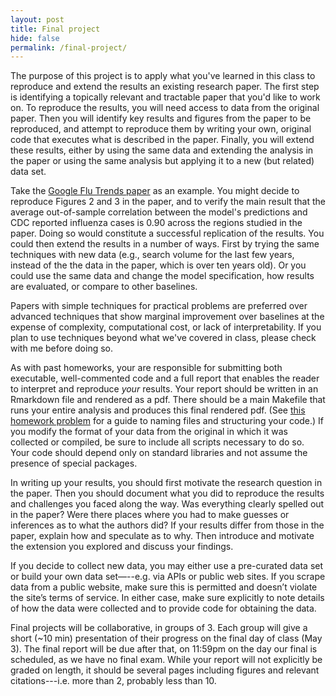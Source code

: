 ```yaml
---
layout: post
title: Final project
hide: false
permalink: /final-project/
---
```


The purpose of this project is to apply what you've learned in this class to reproduce and extend the results an existing research paper. The first step is identifying a topically relevant and tractable paper that you'd like to work on. To reproduce the results, you will need access to data from the original paper. Then you will identify key results and figures from the paper to be reproduced, and attempt to reproduce them by writing your own, original code that executes what is described in the paper. Finally, you will extend these results, either by using the same data and extending the analysis in the paper or using the same analysis but applying it to a new (but related) data set. 

Take the [Google Flu Trends paper](https://www.nature.com/articles/nature07634) as an example. You might decide to reproduce Figures 2 and 3 in the paper, and to verify the main result that the average out-of-sample correlation between the model's predictions and CDC reported influenza cases is 0.90 across the regions studied in the paper. Doing so would constitute a successful replication of the results. You could then extend the results in a number of ways. First by trying the same techniques with new data (e.g., search volume for the last few years, instead of the the data in the paper, which is over ten years old). Or you could use the same data and change the model specification, how results are evaluated, or compare to other baselines.

Papers with simple techniques for practical problems are preferred over advanced techniques that show marginal improvement over baselines at the expense of complexity, computational cost, or lack of interpretability. If you plan to use techniques beyond what we've covered in class, please check with me before doing so.

As with past homeworks, your are responsible for submitting both executable, well-commented code and a full report that enables the reader to interpret and reproduce *your* results. Your report should be written in an Rmarkdown file and rendered as a pdf. There should be a main Makefile that runs your entire analysis and produces this final rendered pdf. (See [this homework problem](https://github.com/jhofman/msd2019/tree/master/homework/homework_2/problem_3) for a guide to naming files and structuring your code.) If you modify the format of your data from the original in which it was collected or compiled, be sure to include all scripts necessary to do so. Your code should depend only on standard libraries and not assume the presence of special packages.

In writing up your results, you should first motivate the research question in the paper. Then you should document what you did to reproduce the results and challenges you faced along the way. Was everything clearly spelled out in the paper? Were there places where you had to make guesses or inferences as to what the authors did? If your results differ from those in the paper, explain how and speculate as to why. Then introduce and motivate the extension you explored and discuss your findings.

If you decide to collect new data, you may either use a pre-curated data set or build your own data set—--e.g. via APIs or public web sites. If you scrape data from a public website, make sure this is permitted and doesn’t violate the site’s terms of service. In either case, make sure explicitly to note details of how the data were collected and to provide code for obtaining the data.

Final projects will be collaborative, in groups of 3. Each group will give a short (~10 min) presentation of their progress on the final day of class (May 3). The final report will be due after that, on 11:59pm on the day our final is scheduled, as we have no final exam. While your report will not explicitly be graded on length, it should be several pages including figures and relevant citations---i.e. more than 2, probably less than 10.
